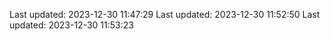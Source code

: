 Last updated: 2023-12-30 11:47:29
Last updated: 2023-12-30 11:52:50
Last updated: 2023-12-30 11:53:23
